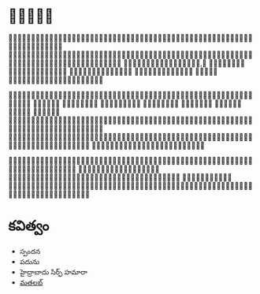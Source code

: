 # 



,     



        





  


# కవిత్వం

- స్పందన
- పదును
- హైద్రాబాదు సిర్ఫ్ హమారా
- [మతలబ్](mathalab.pdf)

